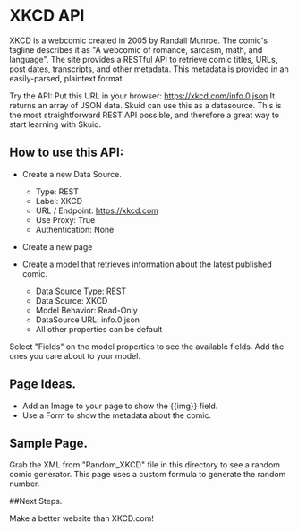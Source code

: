 # XKCD API

XKCD is a webcomic created in 2005 by Randall Munroe. The comic's tagline describes it as "A webcomic of romance, sarcasm, math, and language".
The site provides a RESTful API to retrieve comic titles, URLs, post dates, transcripts, and other metadata. This metadata is provided in an easily-parsed, plaintext format.

Try the API:   Put this URL in your browser:  https://xkcd.com/info.0.json
It returns an array of JSON data.  Skuid can use this as a datasource. This is the most straightforward REST API possible, and therefore a great way to start learning with Skuid. 

## How to use this API: 
- Create a new Data Source. 
    - Type:  REST
    - Label: XKCD
    - URL / Endpoint:   https://xkcd.com
    - Use Proxy:   True
    - Authentication:  None 

- Create a new page
- Create a model that retrieves information about the latest published comic. 
    - Data Source Type: REST
    - Data Source:  XKCD
    - Model Behavior: Read-Only
    - DataSource URL:  info.0.json
    - All other properties can be default

Select "Fields" on the model properties to see the available fields.  Add the ones you care about to your model. 

## Page Ideas. 

- Add an Image to your page to show the {{img}} field. 
- Use a Form to show the metadata about the comic. 

## Sample Page. 

Grab the XML from "Random_XKCD" file in this directory to see a random comic generator. 
This page uses a custom formula to generate the random number. 

##Next Steps.

Make a better website than XKCD.com! 